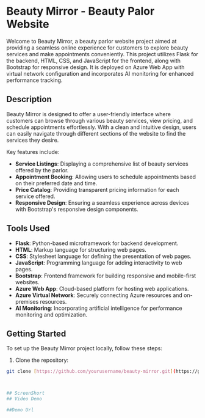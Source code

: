 # Beauty Mirror - Beauty Palor Website

Welcome to Beauty Mirror, a beauty parlor website project aimed at providing a seamless online experience for customers to explore beauty services and make appointments conveniently. This project utilizes Flask for the backend, HTML, CSS, and JavaScript for the frontend, along with Bootstrap for responsive design. It is deployed on Azure Web App with virtual network configuration and incorporates AI monitoring for enhanced performance tracking.

## Description

Beauty Mirror is designed to offer a user-friendly interface where customers can browse through various beauty services, view pricing, and schedule appointments effortlessly. With a clean and intuitive design, users can easily navigate through different sections of the website to find the services they desire.

Key features include:
- **Service Listings**: Displaying a comprehensive list of beauty services offered by the parlor.
- **Appointment Booking**: Allowing users to schedule appointments based on their preferred date and time.
- **Price Catalog**: Providing transparent pricing information for each service offered.
- **Responsive Design**: Ensuring a seamless experience across devices with Bootstrap's responsive design components.

## Tools Used

- **Flask**: Python-based microframework for backend development.
- **HTML**: Markup language for structuring web pages.
- **CSS**: Stylesheet language for defining the presentation of web pages.
- **JavaScript**: Programming language for adding interactivity to web pages.
- **Bootstrap**: Frontend framework for building responsive and mobile-first websites.
- **Azure Web App**: Cloud-based platform for hosting web applications.
- **Azure Virtual Network**: Securely connecting Azure resources and on-premises resources.
- **AI Monitoring**: Incorporating artificial intelligence for performance monitoring and optimization.

## Getting Started

To set up the Beauty Mirror project locally, follow these steps:

1. Clone the repository:

```bash
git clone [https://github.com/yourusername/beauty-mirror.git](https://github.com/abiramiramalingam22/beauty_azure/edit/main/README.md)https://github.com/abiramiramalingam22/beauty_azure/edit/main/README.md



## ScreenShort
## Video Demo

##Demo Url
